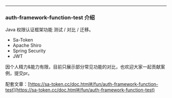

---

### auth-framework-function-test 介绍

Java 权限认证框架功能 测试 / 对比 / 迁移。

- Sa-Token 
- Apache Shiro 
- Spring Security
- JWT

因个人精力&能力有限，目前只展示部分常见功能的对比，也欢迎大家一起贡献案例，提交pr。

配套文章：[https://sa-token.cc/doc.html#/fun/auth-framework-function-test](https://sa-token.cc/doc.html#/fun/auth-framework-function-test)
